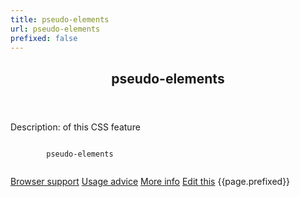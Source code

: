 ```yaml
---
title: pseudo-elements
url: pseudo-elements
prefixed: false
---
```


<article id="pseudo-elements" class="feature prefix-{{page.prefixed}}">
	<header class="feature__header">
		<h2>pseudo-elements</h2>
	</header>
	<p class="feature__description">
		Description: of this CSS feature
	</p>
	<pre class="feature__code"><code>
		pseudo-elements
	</code></pre>
	<footer class="feature__footer">
		<a href="http://caniuse.com/pseudo-elements">Browser support</a> 
		<a href="http://html5please.com/#pseudo-elements">Usage advice</a> 
		<a href="http://www.css3files.com/pseudo-elements">More info</a> 
		<a href="https://github.com/davidhund/shouldiprefix/blob/master/_posts/{{page.date | date: "%Y-%m-%d"}}-{{page.title}}.md">Edit this</a> 
		<span class="feature__prefix">{{page.prefixed}}</span>
	</footer>
</article>
